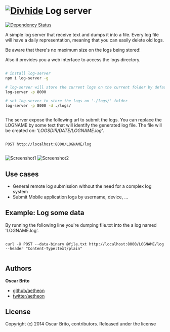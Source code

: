 # [![Divhide](http://blog.divhide.com/assets/images/divhide_128px.png)](http://divhide.com/) Log server

[![Dependency Status](https://gemnasium.com/divhide/node-log-server.svg)](https://gemnasium.com/divhide/node-log-server)


A simple log server that receive text and dumps it into a file. Every log file will have a daily
representation, meaning that you can easily delete old logs.

Be aware that there's no maximum size on the logs being stored!

Also it provides you a web interface to access the logs directory.


```sh

# install log-server
npm i log-server -g

# log-server will store the current logs on the current folder by default
log-server -p 8000

# set log-server to store the logs on './logs/' folder
log-server -p 8000 -d ./logs/



```

The server expose the following url to submit the logs. You can replace the LOGNAME by some text that will identify
the generated log file. The file will be created on: _'LOGSDIR/DATE/LOGNAME.log'_.

```

POST http://localhost:8000/LOGNAME/log


```

![Screenshot1](https://raw.githubusercontent.com/divhide/node-log-server/master/screenshots/1.png)
![Screenshot2](https://raw.githubusercontent.com/divhide/node-log-server/master/screenshots/2.png)

## Use cases

* General remote log submission without the need for a complex log system
* Submit Mobile application logs by username, device, ...


## Example: Log some data

By running the following line you're dumping file.txt into the a log named 'LOGNAME.log'.


```

curl -X POST --data-binary @file.txt http://localhost:8000/LOGNAME/log --header "Content-Type:text/plain"


```


## Authors

**Oscar Brito**

+ [github/aetheon](https://github.com/aetheon)
+ [twitter/aetheon](http://twitter.com/aetheon)

## License
Copyright (c) 2014 Oscar Brito, contributors.
Released under the  license
